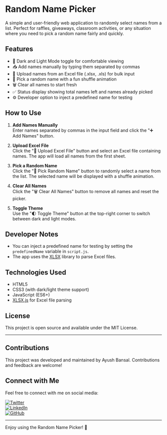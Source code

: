 # Random Name Picker

A simple and user-friendly web application to randomly select names from a list. Perfect for raffles, giveaways, classroom activities, or any situation where you need to pick a random name fairly and quickly.

## Features

- 🎨 Dark and Light Mode toggle for comfortable viewing
- 📥 Add names manually by typing them separated by commas
- 📂 Upload names from an Excel file (.xlsx, .xls) for bulk input
- 🎲 Pick a random name with a fun shuffle animation
- 🗑️ Clear all names to start fresh
- ✅ Status display showing total names left and names already picked
- ⚙️ Developer option to inject a predefined name for testing

## How to Use

1. **Add Names Manually**  
   Enter names separated by commas in the input field and click the "➕ Add Names" button.

2. **Upload Excel File**  
   Click the "📂 Upload Excel File" button and select an Excel file containing names. The app will load all names from the first sheet.

3. **Pick a Random Name**  
   Click the "🎲 Pick Random Name" button to randomly select a name from the list. The selected name will be displayed with a shuffle animation.

4. **Clear All Names**  
   Click the "🗑️ Clear All Names" button to remove all names and reset the picker.

5. **Toggle Theme**  
   Use the "🌓 Toggle Theme" button at the top-right corner to switch between dark and light modes.

## Developer Notes

- You can inject a predefined name for testing by setting the `predefinedName` variable in `script.js`.
- The app uses the [XLSX](https://github.com/SheetJS/sheetjs) library to parse Excel files.

## Technologies Used

- HTML5
- CSS3 (with dark/light theme support)
- JavaScript (ES6+)
- [XLSX.js](https://cdnjs.cloudflare.com/ajax/libs/xlsx/0.18.5/xlsx.full.min.js) for Excel file parsing

## License

This project is open source and available under the MIT License.

---

## Contributions

This project was developed and maintained by Ayush Bansal. Contributions and feedback are welcome!

## Connect with Me

Feel free to connect with me on social media:

[![Twitter](https://img.shields.io/badge/Twitter-1DA1F2?style=for-the-badge&logo=twitter&logoColor=white)](https://x.com/Ayush210606?t=qNvLMoCaQ-tPelaEpS785A&s=09)  
[![LinkedIn](https://img.shields.io/badge/LinkedIn-0077B5?style=for-the-badge&logo=linkedin&logoColor=white)](https://www.linkedin.com/in/ayush-bansal2106)  
[![GitHub](https://img.shields.io/badge/GitHub-181717?style=for-the-badge&logo=github&logoColor=white)](https://github.com/ayushbansal2106)  

---

Enjoy using the Random Name Picker! 🎉
